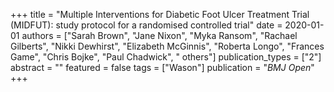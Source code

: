 +++
title = "Multiple Interventions for Diabetic Foot Ulcer Treatment Trial (MIDFUT): study protocol for a randomised controlled trial"
date = 2020-01-01
authors = ["Sarah Brown", "Jane Nixon", "Myka Ransom", "Rachael Gilberts", "Nikki Dewhirst", "Elizabeth McGinnis", "Roberta Longo", "Frances Game", "Chris Bojke", "Paul Chadwick", " others"]
publication_types = ["2"]
abstract = ""
featured = false
tags = ["Wason"]
publication = "*BMJ Open*"
+++

